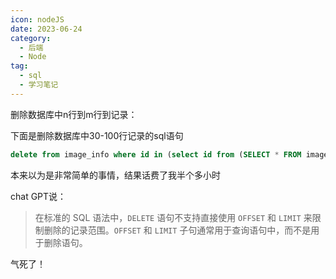 ```yaml
---
icon: nodeJS
date: 2023-06-24
category:
  - 后端
  - Node
tag:
  - sql
  - 学习笔记
---
```


删除数据库中n行到m行到记录：

下面是删除数据库中30-100行记录的sql语句

```sql
delete from image_info where id in (select id from (SELECT * FROM image_info limit 30,100) as t);
```

本来以为是非常简单的事情，结果话费了我半个多小时

chat GPT说：

>在标准的 SQL 语法中，`DELETE` 语句不支持直接使用 `OFFSET` 和 `LIMIT` 来限制删除的记录范围。`OFFSET` 和 `LIMIT` 子句通常用于查询语句中，而不是用于删除语句。

气死了！